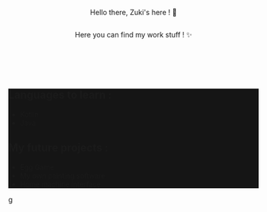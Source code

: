 <div id ="Github_Page">
  <p align ="center">Hello there, Zuki's here ! 👋</p>
  <p align ="center"><img src ="https://cdn.discordapp.com/attachments/639102961892589588/789872680350122014/code.png" alt=""/></p>
  <p align ="center">Here you can find my work stuff ! ✨</p>
</div>

<p><img src="https://img.shields.io/badge/Languages-C%2C%20C%2B%2B%2C%20C%23-blue" alt=""></p>
<p><img src="https://img.shields.io/badge/Languages-HTML%2CCSS%2CJS-important" alt=""></p>
<p><img src="https://img.shields.io/badge/Languages-PHP-blue" alt=""></p>
<p><img src="https://img.shields.io/badge/Databases-MySQL-9cf" alt=""></p>
<p><img src="https://img.shields.io/badge/JS-Discord.JS%2C%20NodeJS-yellow" alt=""></p>

<div id="learn" style="background: #151515;">
  <h2>Languages to learn :</h2>
  <ul>
    <li>Kotlin</li>
    <li>Java</li>
   </ul>

  <h2>My future projects :</h2>
    <ul>
    <li>Egg Game</li>
    <li>My own painting software</li>
    <li>Home machine interface</li>
    </ul>
</div>
g

